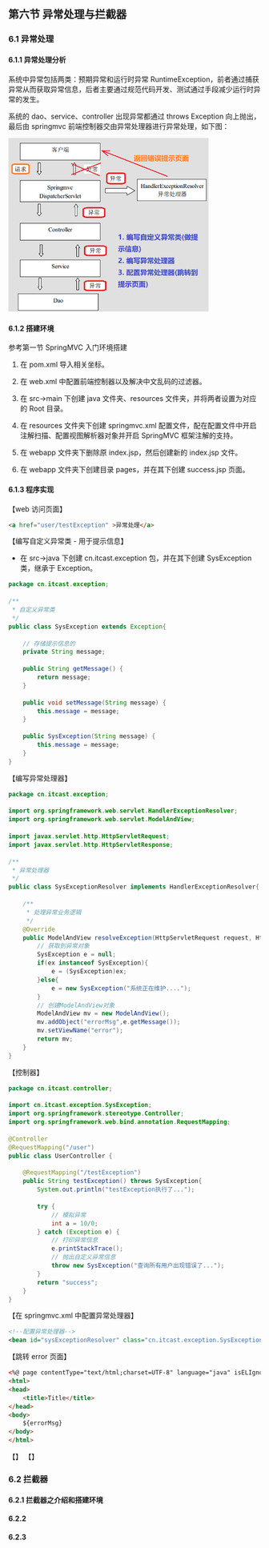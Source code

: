 ## 第六节 异常处理与拦截器

### 6.1 异常处理

#### 6.1.1 异常处理分析

系统中异常包括两类：预期异常和运行时异常 RuntimeException，前者通过捕获异常从而获取异常信息，后者主要通过规范代码开发、测试通过手段减少运行时异常的发生。

系统的 dao、service、controller 出现异常都通过 throws Exception 向上抛出，最后由 springmvc 前端控制器交由异常处理器进行异常处理，如下图：

<img src="./img3/07-exception-ana.png" width=400>


#### 6.1.2 搭建环境

参考第一节 SpringMVC 入门环境搭建

1. 在 pom.xml 导入相关坐标。

2. 在 web.xml 中配置前端控制器以及解决中文乱码的过滤器。

3. 在 src->main 下创建 java 文件夹、resources 文件夹，并将两者设置为对应的 Root 目录。

4. 在 resources 文件夹下创建 springmvc.xml 配置文件，配在配置文件中开启注解扫描、配置视图解析器对象并开启 SpringMVC 框架注解的支持。

5. 在 webapp 文件夹下删除原 index.jsp，然后创建新的 index.jsp 文件。

6. 在 webapp 文件夹下创建目录 pages，并在其下创建 success.jsp 页面。

  
#### 6.1.3 程序实现

【web 访问页面】

```html
<a href="user/testException" >异常处理</a>
```

【编写自定义异常类 - 用于提示信息】

* 在 src->java 下创建 cn.itcast.exception 包，并在其下创建 SysException 类，继承于 Exception。

```java
package cn.itcast.exception;

/**
 * 自定义异常类
 */
public class SysException extends Exception{

    // 存储提示信息的
    private String message;

    public String getMessage() {
        return message;
    }

    public void setMessage(String message) {
        this.message = message;
    }

    public SysException(String message) {
        this.message = message;
    }
}
```

【编写异常处理器】

```java
package cn.itcast.exception;

import org.springframework.web.servlet.HandlerExceptionResolver;
import org.springframework.web.servlet.ModelAndView;

import javax.servlet.http.HttpServletRequest;
import javax.servlet.http.HttpServletResponse;

/**
 * 异常处理器
 */
public class SysExceptionResolver implements HandlerExceptionResolver{

    /**
     * 处理异常业务逻辑
     */
    @Override
    public ModelAndView resolveException(HttpServletRequest request, HttpServletResponse response, Object handler, Exception ex) {
        // 获取到异常对象
        SysException e = null;
        if(ex instanceof SysException){
            e = (SysException)ex;
        }else{
            e = new SysException("系统正在维护....");
        }
        // 创建ModelAndView对象
        ModelAndView mv = new ModelAndView();
        mv.addObject("errorMsg",e.getMessage());
        mv.setViewName("error");
        return mv;
    }
}
```

【控制器】

```java
package cn.itcast.controller;

import cn.itcast.exception.SysException;
import org.springframework.stereotype.Controller;
import org.springframework.web.bind.annotation.RequestMapping;

@Controller
@RequestMapping("/user")
public class UserController {
    
    @RequestMapping("/testException")
    public String testException() throws SysException{
        System.out.println("testException执行了...");

        try {
            // 模拟异常
            int a = 10/0;
        } catch (Exception e) {
            // 打印异常信息
            e.printStackTrace();
            // 抛出自定义异常信息
            throw new SysException("查询所有用户出现错误了...");
        }
        return "success";
    }
}
```

【在 springmvc.xml 中配置异常处理器】

```xml
<!--配置异常处理器-->
<bean id="sysExceptionResolver" class="cn.itcast.exception.SysExceptionResolver"/>
```

【跳转 error 页面】

```html
<%@ page contentType="text/html;charset=UTF-8" language="java" isELIgnored="false" %>
<html>
<head>
    <title>Title</title>
</head>
<body>
    ${errorMsg}
</body>
</html>
```

【】
【】
                        
  
  
### 6.2 拦截器

#### 6.2.1 拦截器之介绍和搭建环境

#### 6.2.2 


#### 6.2.3 

